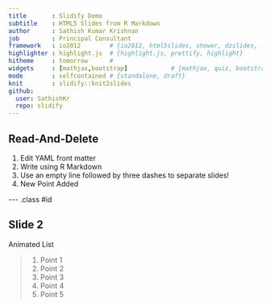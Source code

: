```yaml
---
title       : Slidify Demo
subtitle    : HTML5 Slides from R Markdown
author      : Sathish Kumar Krishnan
job         : Principal Consultant
framework   : io2012        # {io2012, html5slides, shower, dzslides, ...}
highlighter : highlight.js  # {highlight.js, prettify, highlight}
hitheme     : tomorrow      # 
widgets     : [mathjax,bootstrap]            # {mathjax, quiz, bootstrap}
mode        : selfcontained # {standalone, draft}
knit        : slidify::knit2slides
github:
  user: SathishKr
  repo: slidify
---
```


## Read-And-Delete

1. Edit YAML front matter
2. Write using R Markdown
3. Use an empty line followed by three dashes to separate slides!
4. New Point Added

--- .class #id 

## Slide 2

Animated List

> 1. Point 1
> 2. Point 2
> 3. Point 3
> 4. Point 4
> 5. Point 5
